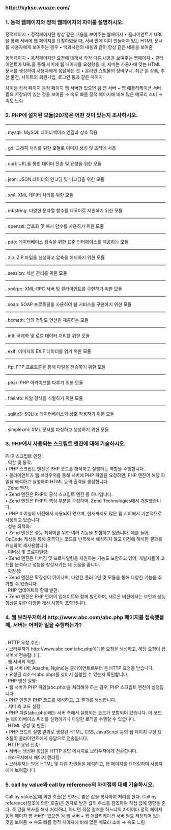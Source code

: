 <h3>http://kyksc.wuaze.com/</h3>


<h3>1. 동적 웹페이지와 정적 웹페이지의 차이를 설명하시오.</h3>

정적페이지
•  정적페이지란 항상 같은 내용을 보여주는 웹페이지
•  클라이언트가 URL을 통해 서버에 웹 페이지를 요청하였을 때, 서버 안에 이미 만들어져 있는 HTML 문서를 사용자에게 보여주는 경우
•  백과사전의 내용과 같이 항상 같은 내용을 보여줌

동적페이지
•  동적페이지란 요청에 대해서 각각 다른 내용을 보여주는 웹페이지
•  클라이언트가 URL을 통해 서버에 웹 페이지를 요청했을 때, 서버는 사용자에 맞는 HTML 문서를 생성하여 사용자에게 응답하는 것
•  온라인 쇼핑몰의 장바구니, 최근 본 상품, 추천 물건, 사이트의 회원가입, 로그인 등과 같은 페이지

차이점
정적 페이지	동적 페이지
웹 서버만 있으면 됨	웹 서버 + 웹 애플리케이션 서버 필요
저장되어 있는 것을 보여줌 → 속도 빠름	정적 페이지에 비해 많은 메모리 소비 → 속도 느림


<h3>2. PHP에 설치된 모듈(20개)은 어떤 것이 있는지 조사하시오.</h3>

<hr>. mysqli: MySQL 데이터베이스 연결과 상호 작용</hr>
<hr>. gd: 그래픽 처리를 위한 모듈로 이미지 생성 및 조작에 사용</hr>
<hr>. curl: URL을 통한 데이터 전송 및 요청을 위한 모듈</hr>
<hr>. json: JSON 데이터의 인코딩 및 디코딩을 위한 모듈</hr>
<hr>. xml: XML 데이터 처리를 위한 모듈</hr>
<hr>. mbstring: 다양한 문자열 함수를 다국어로 지원하기 위한 모듈</hr>
<hr>. openssl: 암호화 및 해시 함수를 사용하기 위한 모듈</hr>
<hr>. pdo: 데이터베이스 접속을 위한 표준 인터페이스를 제공하는 모듈</hr>
<hr>. zip: ZIP 파일을 생성하고 압축을 해제하기 위한 모듈</hr>
<hr>. session: 세션 관리를 위한 모듈</hr>
<hr>. xmlrpc: XML-RPC 서버 및 클라이언트를 구현하기 위한 모듈</hr>
<hr>. soap: SOAP 프로토콜을 사용하여 웹 서비스를 구현하기 위한 모듈</hr>
<hr>. bcmath: 임의 정밀도 연산을 제공하는 모듈</hr>
<hr>. intl: 국제화 및 로캘 데이터 처리를 위한 모듈</hr>
<hr>. exif: 이미지의 EXIF 데이터를 읽기 위한 모듈</hr>
<hr>. ftp: FTP 프로토콜을 통해 파일을 전송하기 위한 모듈</hr>
<hr>. phar: PHP 아카이브를 다루기 위한 모듈</hr>
<hr>. fileinfo: 파일 형식을 식별하기 위한 모듈</hr>
<hr>. sqlite3: SQLite 데이터베이스와 상호 작용하기 위한 모듈</hr>
<hr>. simplexml: XML 문서를 파싱하고 생성하기 위한 모듈</hr>


<h3>3. PHP에서 사용되는 스크립트 엔진에 대해 기술하시오.</h3>
  
PHP 스크립트 엔진:
<br>. 역할 및 동작:
<br>•  PHP 스크립트 엔진은 PHP 코드를 해석하고 실행하는 역할을 수행합니다.
<br>•  클라이언트가 웹 브라우저를 통해 서버에 PHP 파일을 요청하면, PHP 엔진이 해당 파일을 해석하고 실행하여 HTML 등의 출력을 생성합니다.
<br>. Zend 엔진:
<br>•  Zend 엔진은 PHP의 공식 스크립트 엔진 중 하나입니다.
<br>•  Zend 엔진은 PHP의 핵심 부분을 구성하며, Zend Technologies에서 개발했습니다.
<br>•  PHP 4 이상의 버전에서 사용되어 왔으며, 현재까지도 많은 웹 서버에서 기본적으로 사용되고 있습니다.
<br>. 성능 최적화:
<br>•  Zend 엔진은 성능 최적화를 위한 여러 기능을 포함하고 있습니다. 예를 들어, OpCode 캐싱을 통해 중복되는 코드를 반복해서 해석하지 않고 이전에 해석한 결과를 캐싱하여 재사용합니다.
<br>. 디버깅 및 프로파일링:
<br>•  Zend 엔진은 디버깅 및 프로파일링을 지원하는 기능도 포함하고 있어, 개발자들이 코드를 분석하고 성능을 향상시키는 데 도움을 줍니다.
<br>. 확장성:
<br>•  Zend 엔진은 확장성이 뛰어나며, 다양한 플러그인 및 모듈을 통해 다양한 기능을 추가할 수 있습니다.
<br>. PHP 업데이트와 함께 발전:
<br>•  Zend 엔진은 PHP 언어의 업데이트와 함께 발전하며, 새로운 버전에서는 보안과 성능 향상을 위한 다양한 개선 사항이 포함됩니다.

<h3>4. 웹 브라우저에서 http://www.abc.com/abc.php 페이지를 접속했을 때, 서버는 어떠한 일을 수행하는가?</h3>
<br>. HTTP 요청 수신:
<br>•  브라우저가 http://www.abc.com/abc.php에대한 요청을 생성하고, 해당 요청이 웹 서버에 전송됩니다.
<br>. 웹 서버의 역할:
<br>•  웹 서버 (예: Apache, Nginx)는 클라이언트로부터 온 HTTP 요청을 받습니다.
<br>•  요청된 리소스(abc.php)를 찾아서 실행할 수 있는지 확인합니다.
<br>. PHP 엔진 실행:
<br>•  웹 서버가 PHP 파일(abc.php)을 처리해야 하는 경우, PHP 스크립트 엔진이 실행됩니다.
<br>•  PHP 엔진은 PHP 코드를 해석하고, 그 결과를 생성합니다.
<br>. 서버 측 코드 실행:
<br>•  PHP 파일(abc.php)에는 서버 측에서 실행되는 코드가 포함되어 있습니다. 이 코드는 데이터베이스 쿼리를 실행하거나 다양한 로직을 수행할 수 있습니다.
<br>. HTML 생성 및 반환:
<br>•  PHP 코드의 실행 결과로 생성된 HTML, CSS, JavaScript 등의 웹 페이지 구성 요소들이 클라이언트에게 응답으로 전송됩니다.
<br>. HTTP 응답 전송:
<br>•  서버는 생성된 응답을 HTTP 응답 메시지로 브라우저에게 전송합니다.
<br>. 브라우저에서 페이지 렌더링:
<br>•  브라우저는 받은 HTML 및 다른 자원들을 해석하고, 웹 페이지를 렌더링하여 사용자에게 보여줍니다

<h3>5. call by value와 call by reference의 차이점에 대해 기술하시오.</h3>


Call by value(값에 의한 호출)은 인자로 받은 값을 복사하여 처리를 한다. Call by reference(참조에 의한 호출)은 인자로 받은 값의 주소를 참조하여 직접 값에 영향을 준다.
즉 값을 복사를 해서 처리하냐, 아니면 직접 참조를 하느냐의 차이이다.정적 페이지	동적 페이지
웹 서버만 있으면 됨	웹 서버 + 웹 애플리케이션 서버 필요
저장되어 있는 것을 보여줌 → 속도 빠름	정적 페이지에 비해 많은 메모리 소비 → 속도 느림


